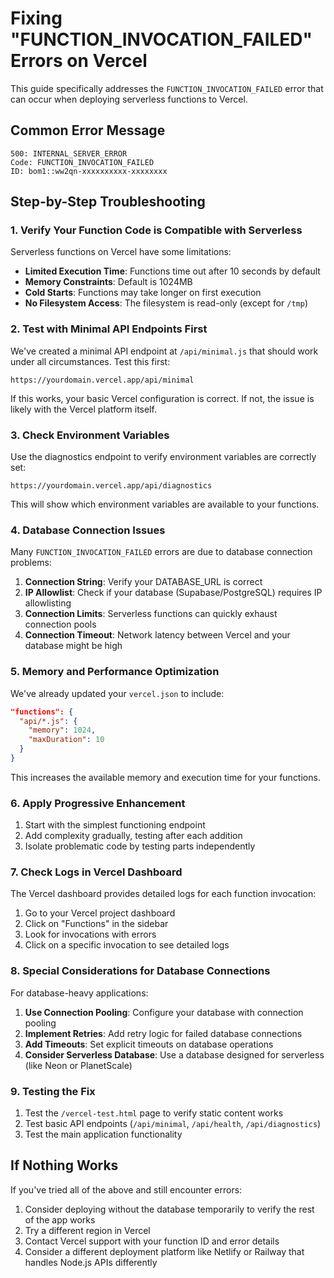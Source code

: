 # Fixing "FUNCTION_INVOCATION_FAILED" Errors on Vercel

This guide specifically addresses the `FUNCTION_INVOCATION_FAILED` error that can occur when deploying serverless functions to Vercel.

## Common Error Message

```
500: INTERNAL_SERVER_ERROR
Code: FUNCTION_INVOCATION_FAILED
ID: bom1::ww2qn-xxxxxxxxxx-xxxxxxxx
```

## Step-by-Step Troubleshooting

### 1. Verify Your Function Code is Compatible with Serverless

Serverless functions on Vercel have some limitations:

- **Limited Execution Time**: Functions time out after 10 seconds by default
- **Memory Constraints**: Default is 1024MB
- **Cold Starts**: Functions may take longer on first execution
- **No Filesystem Access**: The filesystem is read-only (except for `/tmp`)

### 2. Test with Minimal API Endpoints First

We've created a minimal API endpoint at `/api/minimal.js` that should work under all circumstances. Test this first:

```
https://yourdomain.vercel.app/api/minimal
```

If this works, your basic Vercel configuration is correct. If not, the issue is likely with the Vercel platform itself.

### 3. Check Environment Variables

Use the diagnostics endpoint to verify environment variables are correctly set:

```
https://yourdomain.vercel.app/api/diagnostics
```

This will show which environment variables are available to your functions.

### 4. Database Connection Issues

Many `FUNCTION_INVOCATION_FAILED` errors are due to database connection problems:

1. **Connection String**: Verify your DATABASE_URL is correct
2. **IP Allowlist**: Check if your database (Supabase/PostgreSQL) requires IP allowlisting
3. **Connection Limits**: Serverless functions can quickly exhaust connection pools
4. **Connection Timeout**: Network latency between Vercel and your database might be high

### 5. Memory and Performance Optimization

We've already updated your `vercel.json` to include:

```json
"functions": {
  "api/*.js": {
    "memory": 1024,
    "maxDuration": 10
  }
}
```

This increases the available memory and execution time for your functions.

### 6. Apply Progressive Enhancement

1. Start with the simplest functioning endpoint
2. Add complexity gradually, testing after each addition
3. Isolate problematic code by testing parts independently

### 7. Check Logs in Vercel Dashboard

The Vercel dashboard provides detailed logs for each function invocation:

1. Go to your Vercel project dashboard
2. Click on "Functions" in the sidebar
3. Look for invocations with errors
4. Click on a specific invocation to see detailed logs

### 8. Special Considerations for Database Connections

For database-heavy applications:

1. **Use Connection Pooling**: Configure your database with connection pooling
2. **Implement Retries**: Add retry logic for failed database connections
3. **Add Timeouts**: Set explicit timeouts on database operations
4. **Consider Serverless Database**: Use a database designed for serverless (like Neon or PlanetScale)

### 9. Testing the Fix

1. Test the `/vercel-test.html` page to verify static content works
2. Test basic API endpoints (`/api/minimal`, `/api/health`, `/api/diagnostics`)
3. Test the main application functionality

## If Nothing Works

If you've tried all of the above and still encounter errors:

1. Consider deploying without the database temporarily to verify the rest of the app works
2. Try a different region in Vercel
3. Contact Vercel support with your function ID and error details
4. Consider a different deployment platform like Netlify or Railway that handles Node.js APIs differently